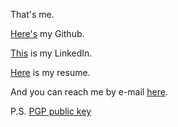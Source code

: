 That's me. 

[Here's](https://github.com/s-zeng/) my Github.

[This](https://www.linkedin.com/in/s-zeng1/) is my LinkedIn.

[Here](/eduresume/Zeng_Simon_Resume.pdf) is my resume.

And you can reach me by e-mail [here](mailto:contact@simonzeng.com).

P.S. [PGP public key](/pgp)
